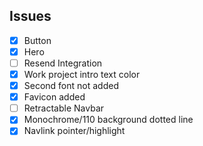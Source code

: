 ## Issues

- [x] Button
- [x] Hero
- [ ] Resend Integration
- [x] Work project intro text color
- [x] Second font not added
- [x] Favicon added
- [ ] Retractable Navbar
- [x] Monochrome/110 background dotted line
- [x] Navlink pointer/highlight
